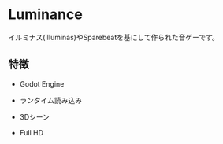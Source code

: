 # Luminance
イルミナス(Illuminas)やSparebeatを基にして作られた音ゲーです。

## 特徴
- Godot Engine

- ランタイム読み込み

- 3Dシーン

- Full HD

<!--## 詳細
- エンジンにはGodotを採用しています。Blenderなどと親和性が高く、Unity等のエンジンと異なり完全に無料です。
非常に軽量で、エンジン自体は数百MBしかありません。
現在はGDScriptのみ使っていますがC#もサポートされていて、GDExtensionによってC++やRustでも書けるようになります。

- ランタイム読み込みを重視しているため、ユーザーフォルダに譜面やジャケット,音源などを入れることで
ゲームプロジェクトを編集することなく譜面を追加できます。ゲーム自体にリソースを含まないのでゲームの容量が減ります。
また、ユーザーフォルダはボタンひとつで開けるようになっています。

- 2Dから3Dへアップグレードされる予定です。OpenSiv3Dの3Dはかなり制限が多く、3Dの環境としてはかなり使いづらいです。
その点、Godotでは2Dエンジンと3Dエンジンの両方を搭載していて、簡単に3D空間で作業できます。

- 3Dにすることでどのレーンがどのボタンなのかがわかりやすくなりました。また、画面全体を使えるように解像度はFullHDにし、
よりわかりやすいデザインにするため、下の方にどのボタンが何をするかを表示するようにしました。-->
